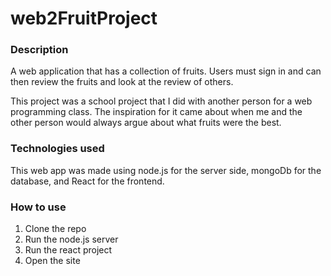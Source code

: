 # web2FruitProject

### Description
A web application that has a collection of fruits. Users must sign in and can then review the fruits and look at the review of others.

This project was a school project that I did with another person for a web programming class. The inspiration for it came about when me and the other person would always argue about what fruits were the best.

### Technologies used
This web app was made using node.js for the server side, mongoDb for the database, and React for the frontend.


### How to use
1. Clone the repo
2. Run the node.js server
3. Run the react project
4. Open the site
